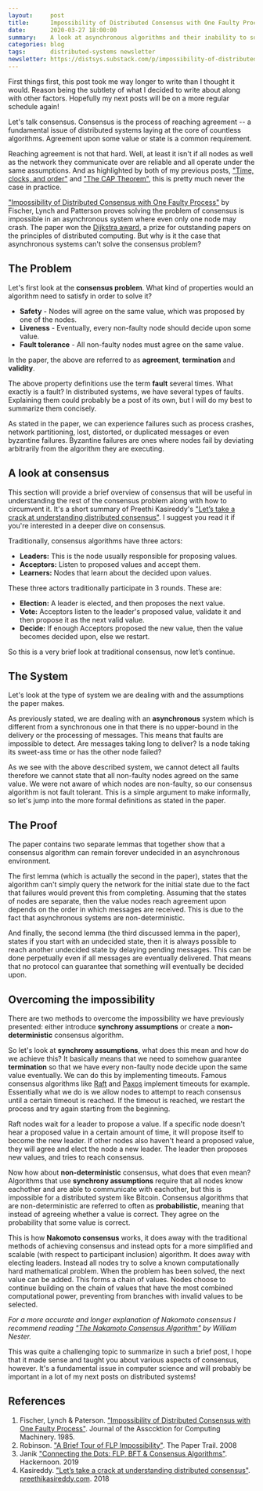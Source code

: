 ```yaml
---
layout:     post
title:      Impossibility of Distributed Consensus with One Faulty Process
date:       2020-03-27 18:00:00
summary:    A look at asynchronous algorithms and their inability to solve the consensus problem.
categories: blog
tags:       distributed-systems newsletter
newsletter: https://distsys.substack.com/p/impossibility-of-distributed-consensus
---
```


First things first, this post took me way longer to write than I thought it would. Reason being the subtlety of what I decided to write about along with other factors. Hopefully my next posts will be on a more regular schedule again!

Let's talk consensus. Consensus is the process of reaching agreement -- a fundamental issue of distributed systems laying at the core of countless algorithms. Agreement upon some value or state is a common requirement.

Reaching agreement is not that hard. Well, at least it isn't if all nodes as well as the network they communicate over are reliable and all operate under the same assumptions. And as highlighted by both of my previous posts, ["Time, clocks, and order"](https://dean.eigenmann.me/blog/2020/01/06/time-clocks-and-order/) and ["The CAP Theorem"](https://dean.eigenmann.me/blog/2020/02/17/cap-theorem/), this is pretty much never the case in practice.

["Impossibility of Distributed Consensus with One Faulty Process"](https://groups.csail.mit.edu/tds/papers/Lynch/jacm85.pdf) by Fischer, Lynch and Patterson proves solving the problem of consensus is impossible in an asynchronous system where even only one node may crash. The paper won the [Dijkstra award](http://eatcs.org/index.php/dijkstra-prize), a prize for outstanding papers on the principles of distributed computing. But why is it the case that asynchronous systems can't solve the consensus problem?

## The Problem

Let's first look at the **consensus problem**. What kind of properties would an algorithm need to satisfy in order to solve it?

 - **Safety** - Nodes will agree on the same value, which was proposed by one of the nodes.
 - **Liveness** - Eventually, every non-faulty node should decide upon some value.
 - **Fault tolerance** - All non-faulty nodes must agree on the same value.

In the paper, the above are referred to as **agreement**, **termination** and **validity**.

The above property definitions use the term **fault** several times. What exactly is a fault? In distributed systems, we have several types of faults. Explaining them could probably be a post of its own, but I will do my best to summarize them concisely. 

As stated in the paper, we can experience failures such as process crashes, network partitioning, lost, distorted, or duplicated messages or even byzantine failures. Byzantine failures are ones where nodes fail by deviating arbitrarily from the algorithm they are executing.

## A look at consensus

This section will provide a brief overview of consensus that will be useful in understanding the rest of the consensus problem along with how to circumvent it. It's a short summary of Preethi Kasireddy's ["Let’s take a crack at understanding distributed consensus"](https://www.preethikasireddy.com/post/lets-take-a-crack-at-understanding-distributed-consensus). I suggest you read it if you're interested in a deeper dive on consensus. 

Traditionally, consensus algorithms have three actors:
 - **Leaders:** This is the node usually responsible for proposing values.
 - **Acceptors:** Listen to proposed values and accept them.
 - **Learners:** Nodes that learn about the decided upon values.

These three actors traditionally participate in 3 rounds. These are:

 - **Election:** A leader is elected, and then proposes the next value.
 - **Vote:** Acceptors listen to the leader's proposed value, validate it and then propose it as the next valid value.
 - **Decide:** If enough Acceptors proposed the new value, then the value becomes decided upon, else we restart.

So this is a very brief look at traditional consensus, now let’s continue.

## The System

Let's look at the type of system we are dealing with and the assumptions the paper makes. 

As previously stated, we are dealing with an **asynchronous** system which is different from a synchronous one in that there is no upper-bound in the delivery or the processing of messages. This means that faults are impossible to detect. Are messages taking long to deliver? Is a node taking its sweet-ass time or has the other node failed?

As we see with the above described system, we cannot detect all faults therefore we cannot state that all non-faulty nodes agreed on the same value. We were not aware of which nodes are non-faulty, so our consensus algorithm is not fault tolerant. This is a simple argument to make informally, so let's jump into the more formal definitions as stated in the paper. 

## The Proof

The paper contains two separate lemmas that together show that a consensus algorithm can remain forever undecided in an asynchronous environment. 

The first lemma (which is actually the second in the paper), states that the algorithm can't simply query the network for the initial state due to the fact that failures would prevent this from completing. Assuming that the states of nodes are separate, then the value nodes reach agreement upon depends on the order in which messages are received. This is due to the fact that asynchronous systems are non-deterministic.

And finally, the second lemma (the third discussed lemma in the paper), states if you start with an undecided state, then it is always possible to reach another undecided state by delaying pending messages. This can be done perpetually even if all messages are eventually delivered. That means that no protocol can guarantee that something will eventually be decided upon.

## Overcoming the impossibility

There are two methods to overcome the impossibility we have previously presented: either introduce **synchrony assumptions** or create a **non-deterministic** consensus algorithm.

So let's look at **synchrony assumptions**, what does this mean and how do we achieve this? It basically means that we need to somehow guarantee **termination** so that we have every non-faulty node decide upon the same value eventually. We can do this by implementing timeouts. Famous consensus algorithms like [Raft](https://raft.github.io/raft.pdf) and [Paxos](https://lamport.azurewebsites.net/pubs/lamport-paxos.pdf) implement timeouts for example. Essentially what we do is we allow nodes to attempt to reach consensus until a certain timeout is reached. If the timeout is reached, we restart the process and try again starting from the beginning.

Raft nodes wait for a leader to propose a value. If a specific node doesn't hear a proposed value in a certain amount of time, it will propose itself to become the new leader. If other nodes also haven't heard a proposed value, they will agree and elect the node a new leader. The leader then proposes new values, and tries to reach consensus.

Now how about **non-deterministic** consensus, what does that even mean? Algorithms that use **synchrony assumptions** require that all nodes know eachother and are able to communicate with eachother, but this is impossible for a distributed system like Bitcoin. Consensus algorithms that are non-deterministic are referred to often as **probabilistic**, meaning that instead of agreeing whether a value is correct. They agree on the probability that some value is correct. 

This is how **Nakomoto consensus** works, it does away with the traditional methods of achieving consensus and instead opts for a more simplified and scalable (with respect to participant inclusion) algorithm. It does away with electing leaders. Instead all nodes try to solve a known computationally hard mathematical problem. When the problem has been solved, the next value can be added. This forms a chain of values. Nodes choose to continue building on the chain of values that have the most combined computational power, preventing from branches with invalid values to be selected.

*For a more accurate and longer explanation of Nakomoto consensus I recommend reading ["The Nakamoto Consensus Algorithm"](https://medium.com/nakamo-to/nakamoto-consensus-21cd304f96ff) by William Nester.*

This was quite a challenging topic to summarize in such a brief post, I hope that it made sense and taught you about various aspects of consensus, however. It's a fundamental issue in computer science and will probably be important in a lot of my next posts on distributed systems!

## References

1. Fischer, Lynch & Paterson. ["Impossibility of Distributed Consensus with One Faulty Process"](https://groups.csail.mit.edu/tds/papers/Lynch/jacm85.pdf). Journal of the Assccktion for Computing Machinery. 1985.
2. Robinson. ["A Brief Tour of FLP Impossibility"](https://www.the-paper-trail.org/post/2008-08-13-a-brief-tour-of-flp-impossibility/). The Paper Trail. 2008
3. Janik ["Connecting the Dots: FLP, BFT & Consensus Algorithms"](https://hackernoon.com/connecting-the-dots-flp-bft-and-consensus-algorithms-m9r62bs1). Hackernoon. 2019
4. Kasireddy. ["Let’s take a crack at understanding distributed consensus"](https://www.preethikasireddy.com/post/lets-take-a-crack-at-understanding-distributed-consensus). [preethikasireddy.com](https://www.preethikasireddy.com/). 2018
